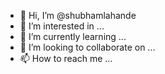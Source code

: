 - 👋 Hi, I’m @shubhamlahande
- 👀 I’m interested in ...
- 🌱 I’m currently learning ...
- 💞️ I’m looking to collaborate on ...
- 📫 How to reach me ...

<!---
shubhamlahande/shubhamlahande is a ✨ special ✨ repository because its `README.md` (this file) appears on your GitHub profile.
You can click the Preview link to take a look at your changes.
--->
